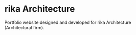 # rika Architecture

Portfolio website designed and developed for rika Architecture (Architectural firm).
